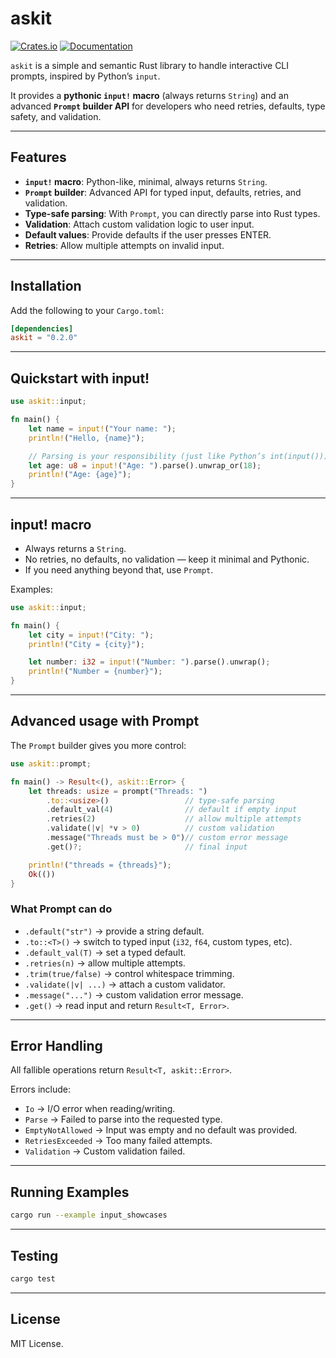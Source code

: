 # askit
[![Crates.io](https://img.shields.io/crates/v/askit.svg)](https://crates.io/crates/askit)
[![Documentation](https://docs.rs/askit/badge.svg)](https://docs.rs/askit)

`askit` is a simple and semantic Rust library to handle interactive CLI
prompts, inspired by Python’s `input`.

It provides a **pythonic `input!` macro** (always returns `String`) and
an advanced **`Prompt` builder API** for developers who need retries,
defaults, type safety, and validation.

---

## Features

- **`input!` macro**: Python-like, minimal, always returns `String`.
- **`Prompt` builder**: Advanced API for typed input, defaults, retries, and validation.
- **Type-safe parsing**: With `Prompt`, you can directly parse into Rust types.
- **Validation**: Attach custom validation logic to user input.
- **Default values**: Provide defaults if the user presses ENTER.
- **Retries**: Allow multiple attempts on invalid input.

---

## Installation

Add the following to your `Cargo.toml`:

```toml
[dependencies]
askit = "0.2.0"
```

---

## Quickstart with input!

```rust
use askit::input;

fn main() {
    let name = input!("Your name: ");
    println!("Hello, {name}");

    // Parsing is your responsibility (just like Python’s int(input()))
    let age: u8 = input!("Age: ").parse().unwrap_or(18);
    println!("Age: {age}");
}
```

---

## input! macro

- Always returns a `String`.
- No retries, no defaults, no validation — keep it minimal and Pythonic.
- If you need anything beyond that, use `Prompt`.

Examples:

```rust
use askit::input;

fn main() {
    let city = input!("City: ");
    println!("City = {city}");

    let number: i32 = input!("Number: ").parse().unwrap();
    println!("Number = {number}");
}
```

---

## Advanced usage with Prompt

The `Prompt` builder gives you more control:

```rust
use askit::prompt;

fn main() -> Result<(), askit::Error> {
    let threads: usize = prompt("Threads: ")
        .to::<usize>()                 // type-safe parsing
        .default_val(4)                // default if empty input
        .retries(2)                    // allow multiple attempts
        .validate(|v| *v > 0)          // custom validation
        .message("Threads must be > 0")// custom error message
        .get()?;                       // final input

    println!("threads = {threads}");
    Ok(())
}
```

### What Prompt can do

- `.default("str")` → provide a string default.
- `.to::<T>()` → switch to typed input (`i32`, `f64`, custom types, etc).
- `.default_val(T)` → set a typed default.
- `.retries(n)` → allow multiple attempts.
- `.trim(true/false)` → control whitespace trimming.
- `.validate(|v| ...)` → attach a custom validator.
- `.message("...")` → custom validation error message.
- `.get()` → read input and return `Result<T, Error>`.

---

## Error Handling

All fallible operations return `Result<T, askit::Error>`.

Errors include:

- `Io` → I/O error when reading/writing.
- `Parse` → Failed to parse into the requested type.
- `EmptyNotAllowed` → Input was empty and no default was provided.
- `RetriesExceeded` → Too many failed attempts.
- `Validation` → Custom validation failed.

---

## Running Examples

```bash
cargo run --example input_showcases
```

---

## Testing

```bash
cargo test
```

---

## License

MIT License.
